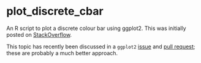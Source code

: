 # plot_discrete_cbar

An R script to plot a discrete colour bar using ggplot2.
This was initially posted on [StackOverflow](https://stackoverflow.com/a/50540633/4124334).

This topic has recently been discussed in a `ggplot2` [issue](https://github.com/tidyverse/ggplot2/issues/2673) and [pull request](https://github.com/tidyverse/ggplot2/pull/3096); these are probably a much better approach.
